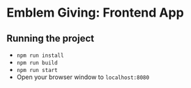 # Emblem Giving: Frontend App


## Running the project

* `npm run install` 
* `npm run build`
* `npm run start`
* Open your browser window to `localhost:8080`
